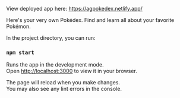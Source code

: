 View deployed app here: https://agpokedex.netlify.app/

Here's your very own Pokédex. Find and learn all about your favorite Pokémon.

In the project directory, you can run:

### `npm start`

Runs the app in the development mode.\
Open [http://localhost:3000](http://localhost:3000) to view it in your browser.

The page will reload when you make changes.\
You may also see any lint errors in the console.
